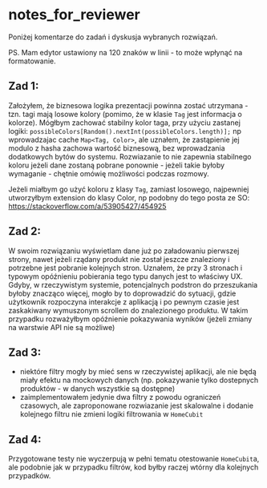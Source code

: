 # notes_for_reviewer

Poniżej komentarze do zadań i dyskusja wybranych rozwiązań.

PS. Mam edytor ustawiony na 120 znaków w linii - to może wpłynąć na formatowanie.

## Zad 1:

Założyłem, że biznesowa logika prezentacji powinna zostać utrzymana - tzn. tagi mają losowe kolory (pomimo, że w klasie `Tag` jest informacja o kolorze).
Mógłbym zachować stabilny kolor taga, przy użyciu zastanej logiki: `possibleColors[Random().nextInt(possibleColors.length)];` np wprowadzajac cache `Map<Tag, Color>`, ale uznałem, że zastąpienie jej modulo z hasha zachowa wartość biznesową, bez wprowadzania dodatkowych bytów do systemu. Rozwiazanie to nie zapewnia stabilnego koloru jeżeli dane zostaną pobrane ponownie  - jeżeli takie byłoby wymaganie - chętnie omówię możliwości podczas rozmowy.

Jeżeli miałbym go użyć koloru z klasy `Tag`, zamiast losowego, najpewniej utworzyłbym extension do klasy Color, np podobny do tego posta ze SO:
https://stackoverflow.com/a/53905427/454925


## Zad 2:

W swoim rozwiązaniu wyświetlam dane już po załadowaniu pierwszej strony, nawet jeżeli rządany produkt nie został jeszcze znaleziony i potrzebne jest pobranie kolejnych stron. Uznałem, że przy 3 stronach i typowym opóźnieniu pobierania tego typu danych jest to właściwy UX. Gdyby, w rzeczywistym systemie, potencjalnych podstron do przeszukania byłoby znacząco więcej, mogło by to doprowadzić do sytuacji, gdzie użytkownik rozpoczyna interakcje z aplikacją i po pewnym czasie jest zaskakiwany wymuszonym scrollem do znalezionego produktu. W takim przypadku rozważyłbym opóźnienie pokazywania wyników (jeżeli zmiany na warstwie API nie są możliwe)

## Zad 3:

- niektóre filtry mogły by mieć sens w rzeczywistej aplikacji, ale nie będą miały efektu na mockowych danych (np. pokazywanie tylko dostepnych produktów - w danych wszystkie są dostępne)
- zaimplementowałem jedynie dwa filtry z powodu ograniczeń czasowych, ale zaproponowane rozwiazanie jest skalowalne i dodanie kolejnego filtru nie zmieni logiki filtrowania w `HomeCubit`

## Zad 4:

Przygotowane testy nie wyczerpują w pełni tematu otestowanie `HomeCubit`a, ale podobnie jak w przypadku filtrów, kod byłby raczej wtórny dla kolejnych przypadków.